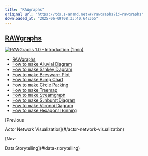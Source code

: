 ```yaml
---
title: "RAWgraphs"
original_url: "https://tds.s-anand.net/#/rawgraphs?id=rawgraphs"
downloaded_at: "2025-06-09T08:33:40.647365"
---
```


[RAWgraphs](#/rawgraphs?id=rawgraphs)
-------------------------------------

[![RAWGraphs 1.0 - Introduction (1 min)](https://i.ytimg.com/vi_webp/2TtYlty-M5g/sddefault.webp)](https://youtu.be/2TtYlty-M5g)

* [RAWgraphs](https://www.rawgraphs.io/)
* [How to make Alluvial Diagram](https://youtu.be/6BYac2Pmnno)
* [How to make Sankey Diagram](https://youtu.be/DYTiKjH6oFM)
* [How to make Beeswarm Plot](https://youtu.be/RPHiEzbCatA)
* [How to make Bump Chart](https://youtu.be/K-weHCSQb58)
* [How to make Circle Packing](https://youtu.be/inm_fR-oykw)
* [How to make Treemap](https://youtu.be/W_MuNYWjhfc)
* [How to make Streamgraph](https://youtu.be/Iu8Me9QO8mg)
* [How to make Sunburst Diagram](https://youtu.be/knqimV7RVbI)
* [How to make Voronoi Diagram](https://youtu.be/I7nn29giVug)
* [How to make Hexagonal Binning](https://youtu.be/Q03sVDj32l4)

[Previous

Actor Network Visualization](#/actor-network-visualization)

[Next

Data Storytelling](#/data-storytelling)